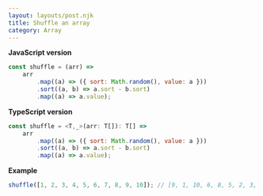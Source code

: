 ```yaml
---
layout: layouts/post.njk
title: Shuffle an array
category: Array
---
```


**JavaScript version**

```js
const shuffle = (arr) =>
	arr
		.map((a) => ({ sort: Math.random(), value: a }))
		.sort((a, b) => a.sort - b.sort)
		.map((a) => a.value);
```

**TypeScript version**

```js
const shuffle = <T,_>(arr: T[]): T[] =>
    arr
        .map((a) => ({ sort: Math.random(), value: a }))
        .sort((a, b) => a.sort - b.sort)
        .map((a) => a.value);
```

**Example**

```js
shuffle([1, 2, 3, 4, 5, 6, 7, 8, 9, 10]); // [9, 1, 10, 6, 8, 5, 2, 3, 7, 4]
```
